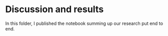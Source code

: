 # Discussion and results 

In this folder, I published the notebook summing up our research put end to end.
